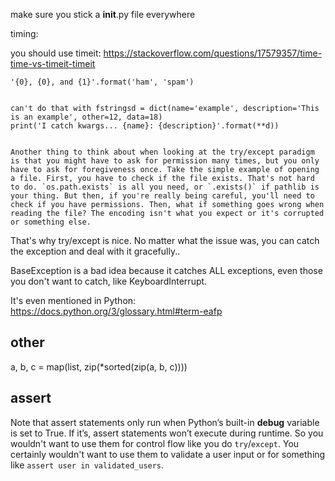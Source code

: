make sure you stick a __init__.py file everywhere



timing:

you should use timeit:
https://stackoverflow.com/questions/17579357/time-time-vs-timeit-timeit




    '{0}, {0}, and {1}'.format('ham', 'spam')
    

    can't do that with fstringsd = dict(name='example', description='This is an example', other=12, data=18)
    print('I catch kwargs... {name}: {description}'.format(**d))
    
    
    Another thing to think about when looking at the try/except paradigm is that you might have to ask for permission many times, but you only have to ask for foregiveness once. Take the simple example of opening a file. First, you have to check if the file exists. That's not hard to do. `os.path.exists` is all you need, or `.exists()` if pathlib is your thing. But then, if you're really being careful, you'll need to check if you have permissions. Then, what if something goes wrong when reading the file? The encoding isn't what you expect or it's corrupted or something else.
    
   That's why try/except is nice. No matter what the issue was, you can catch the exception and deal with it gracefully..
   
   
   BaseException is a bad idea because it catches ALL exceptions, even those you don't want to catch, like KeyboardInterrupt.
   
   It's even mentioned in Python: https://docs.python.org/3/glossary.html#term-eafp
   
   
   ## other
   
   a, b, c = map(list, zip(*sorted(zip(a, b, c))))
   
   
   ## assert
   
Note that assert statements only run when Python’s built-in __debug__ variable is set to True. If it’s, assert statements won’t execute during runtime. So you wouldn't want to use them for control flow like you do `try`/`except`. You certainly wouldn't want to use them to validate a user input or for something like `assert user in validated_users`.

